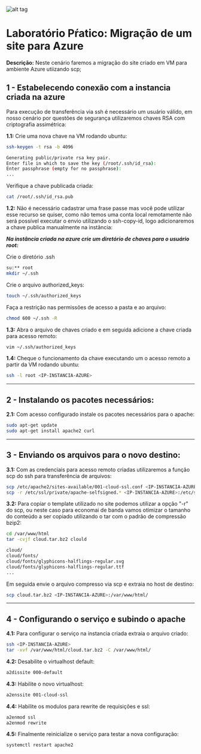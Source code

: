 ![alt tag](https://github.com/fiap2trc/services/blob/master/Apache/lab-2.1/lab-logo.png)

# Laboratório Pŕatico: Migração de um site para Azure

**Descrição:** Neste cenário faremos a migração do site criado em VM para ambiente Azure utiizando scp;

## 1 - Estabelecendo conexão com a instancia criada na azure

Para execução de transferência via ssh é necessário um usuário válido, em nosso cenário por questões de segurança utilizaremos chaves RSA com criptografia assimétrica:

**1.1:** Crie uma nova chave na VM rodando ubuntu:

```sh
ssh-keygen -t rsa -b 4096

Generating public/private rsa key pair.
Enter file in which to save the key (/root/.ssh/id_rsa):
Enter passphrase (empty for no passphrase): 
...

```

Verifique a chave publicada criada:

```sh
cat /root/.ssh/id_rsa.pub
```

**1.2:** Não é necessário cadastrar uma frase passe mas você pode utilizar esse recurso se quiser, como não temos uma conta local remotamente não será possível executar o envio utilizando o ssh-copy-id, logo adicionaremos a chave publica manualmente na instância: 

***Na instância criada na azure crie um diretório de chaves para o usuário root:***

Crie o diretório .ssh

```sh
su:** root
mkdir ~/.ssh
```

Crie o arquivo authorized_keys:

```sh
touch ~/.ssh/authorized_keys
```

Faça a restrição nas permissões de acesso a pasta e ao arquivo:

```sh
chmod 600 ~/.ssh -R
```

**1.3:** Abra o arquivo de chaves criado e em seguida adicione a chave criada para acesso remoto:

```sh
vim ~/.ssh/authorized_keys
```

**1.4:** Cheque o funcionamento da chave executando um o acesso remoto a partir da VM rodando ubuntu:

```sh
ssh -l root <IP-INSTANCIA-AZURE>
```

---

## 2 - Instalando os pacotes necessários:

**2.1:** Com acesso configurado instale os pacotes necessários para o apache:

```sh
sudo apt-get update
sudo apt-get install apache2 curl
```

---

## 3 - Enviando os arquivos para o novo destino:

**3.1:** Com as credenciais para acesso remoto criadas utilizaremos a função scp do ssh para transferência de arquivos:

```sh
scp /etc/apache2/sites-available/001-cloud-ssl.conf <IP-INSTANCIA-AZURE>:/etc/apache2/sites-available/
scp -r /etc/ssl/private/apache-selfsigned.* <IP-INSTANCIA-AZURE>:/etc/ssl/private/
```

**3.2:** Para copiar o template utilizado no site podemos utilizar a opção "-r" do scp, ou neste caso para economai de banda vamos otimizar o tamanho do conteúdo a ser copiado utilizando o tar com o padrão de compressão bzip2:

```sh
cd /var/www/html
tar -cvjf cloud.tar.bz2 clould

cloud/
cloud/fonts/
cloud/fonts/glyphicons-halflings-regular.svg
cloud/fonts/glyphicons-halflings-regular.ttf
...

```

Em seguida envie o arquivo compresso via scp e extraia no host de destino:

```sh
scp cloud.tar.bz2 <IP-INSTANCIA-AZURE>:/var/www/html/
```

---

## 4 - Configurando o serviço e subindo o apache

**4.1:** Para configurar o serviço na instancia criada extraia o arquivo criado:

```sh
ssh <IP-INSTANCIA-AZURE>
tar -xvf /var/www/html/cloud.tar.bz2 -C /var/www/html/
```

**4.2:** Desabilite o virtualhost default:

```sh
a2dissite 000-default
```

**4.3:** Habilite o novo virtualhost:

```sh
a2enssite 001-cloud-ssl
```

**4.4:** Habilite os modulos para rewrite de requisições e ssl:

```sh
a2enmod ssl
a2enmod rewrite
```

**4.5:** Finalmente reinicialize o serviço para testar a nova configuração:

```sh
systemctl restart apache2
```


